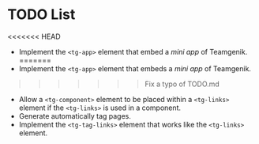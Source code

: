 # TODO List

<<<<<<< HEAD
* Implement the `<tg-app>` element that embed a _mini app_ of Teamgenik.
=======
* Implement the `<tg-app>` element that embeds a _mini app_ of Teamgenik.
>>>>>>> Fix a typo of TODO.md
* Allow a `<tg-component>` element to be placed within a `<tg-links>` element if the `<tg-links>`
is used in a component.
* Generate automatically tag pages.
* Implement the `<tg-tag-links>` element that works like the `<tg-links>` element.

